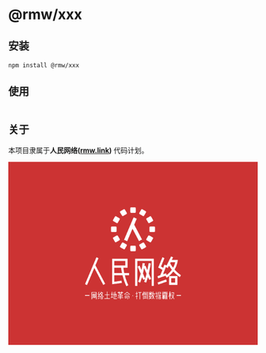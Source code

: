 # @rmw/xxx

##  安装

```
npm install @rmw/xxx
```

## 使用

```
```

## 关于

本项目隶属于**人民网络([rmw.link](//rmw.link))** 代码计划。

![人民网络](https://raw.githubusercontent.com/rmw-link/logo/master/rmw.red.bg.svg)



